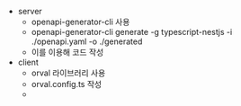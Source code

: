 - server
    - openapi-generator-cli 사용
    - openapi-generator-cli generate -g typescript-nestjs -i ./openapi.yaml -o ./generated
    - 이를 이용해 코드 작성
- client
    - orval 라이브러리 사용
    - orval.config.ts 작성 
    - 